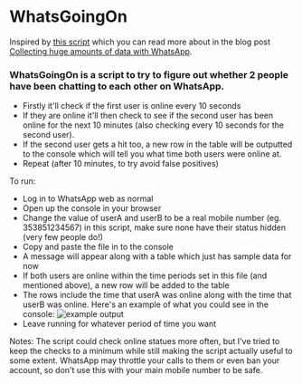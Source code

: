 # WhatsGoingOn

Inspired by [this script](https://gist.githubusercontent.com/LoranKloeze/e1cf5bb9f797b6128363d467d008ff0e/raw/e9ec7ab1546766a11fd9fbd889eefe5b30132012/whatsapp_phone_enumerator_floated_div.js)
which you can read more about in the blog post [Collecting huge amounts of data with WhatsApp](https://www.lorankloeze.nl/2017/05/07/collecting-huge-amounts-of-data-with-whatsapp/).

### WhatsGoingOn is a script to try to figure out whether 2 people have been chatting to each other on WhatsApp.

- Firstly it'll check if the first user is online every 10 seconds
- If they are online it'll then check to see if the second user has been online for the next 10 minutes (also checking every 10 seconds for the second user). 
- If the second user gets a hit too, a new row in the table will be outputted to the console which will tell you what time both users were online at.
- Repeat (after 10 minutes, to try avoid false positives)

To run:

- Log in to WhatsApp web as normal
- Open up the console in your browser
- Change the value of userA and userB to be a real mobile number (eg. 353851234567) in this script, make sure none have their status hidden (very few people do!)
- Copy and paste the file in to the console
- A message will appear along with a table which just has sample data for now
- If both users are online within the time periods set in this file (and mentioned above), a new row will be added to the table
- The rows include the time that userA was online along with the time that userB was online. Here's an example of what you could see in the console:
   ![example output](https://github.com/JamieFarrelly/WhatsGoingOn/blob/master/ExampleOutput.PNG)
- Leave running for whatever period of time you want

Notes:
The script could check online statues more often, but I've tried to keep the checks to a minimum while still making the script actually useful to some extent.
WhatsApp may throttle your calls to them or even ban your account, so don't use this with your main mobile number to be safe.

